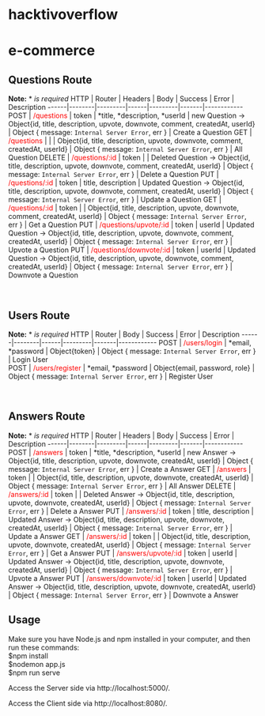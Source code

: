 # hacktivoverflow

# e-commerce

## Questions Route
**Note:**  *  *is required*
 HTTP | Router | Headers | Body | Success | Error | Description
------|--------|---------|------|---------|-------|------------
 POST | <span style="color:red">/questions</span> | token | *title, *description, *userId | new Question -> Object{id, title, description, upvote, downvote, comment, createdAt, userId} | Object { message: `Internal Server Error`, err } | Create a Question
 GET | <span style="color:red">/questions</span> |  |  | Object{id, title, description, upvote, downvote, comment, createdAt, userId} | Object { message: `Internal Server Error`, err } | All Question
 DELETE | <span style="color:red">/questions/:id</span> | token |  | Deleted Question -> Object{id, title, description, upvote, downvote, comment, createdAt, userId} | Object { message: `Internal Server Error`, err } | Delete a Question
 PUT | <span style="color:red">/questions/:id</span> | token | title, description | Updated Question -> Object{id, title, description, upvote, downvote, comment, createdAt, userId} | Object { message: `Internal Server Error`, err } | Update a Question
 GET | <span style="color:red">/questions/:id</span> | token |  | Object{id, title, description, upvote, downvote, comment, createdAt, userId} | Object { message: `Internal Server Error`, err } | Get a Question
 PUT | <span style="color:red">/questions/upvote/:id</span> | token | userId | Updated Question -> Object{id, title, description, upvote, downvote, comment, createdAt, userId} | Object { message: `Internal Server Error`, err } | Upvote a Question
 PUT | <span style="color:red">/questions/downvote/:id</span> | token | userId | Updated Question -> Object{id, title, description, upvote, downvote, comment, createdAt, userId} | Object { message: `Internal Server Error`, err } | Downvote a Question

<br>

## Users Route
**Note:**  *  *is required*
 HTTP | Router | Body | Success | Error | Description
------|--------|------|---------|-------|------------
 POST | <span style="color:red">/users/login</span> |  *email, *password | Object{token} | Object { message: `Internal Server Error`, err } | Login User  
 POST | <span style="color:red">/users/register</span> |  *email, *password | Object{email, password, role} | Object { message: `Internal Server Error`, err } | Register User  

<br>

## Answers Route
**Note:**  *  *is required*
  HTTP | Router | Headers | Body | Success | Error | Description
------|--------|---------|------|---------|-------|------------
 POST | <span style="color:red">/answers</span> | token | *title, *description, *userId | new Answer -> Object{id, title, description, upvote, downvote, createdAt, userId} | Object { message: `Internal Server Error`, err } | Create a Answer
 GET | <span style="color:red">/answers</span> | token |  | Object{id, title, description, upvote, downvote, createdAt, userId} | Object { message: `Internal Server Error`, err } | All Answer
 DELETE | <span style="color:red">/answers/:id</span> | token |  | Deleted Answer -> Object{id, title, description, upvote, downvote, createdAt, userId} | Object { message: `Internal Server Error`, err } | Delete a Answer
 PUT | <span style="color:red">/answers/:id</span> | token | title, description | Updated Answer -> Object{id, title, description, upvote, downvote, createdAt, userId} | Object { message: `Internal Server Error`, err } | Update a Answer
 GET | <span style="color:red">/answers/:id</span> | token |  | Object{id, title, description, upvote, downvote, createdAt, userId} | Object { message: `Internal Server Error`, err } | Get a Answer
 PUT | <span style="color:red">/answers/upvote/:id</span> | token | userId | Updated Answer -> Object{id, title, description, upvote, downvote, createdAt, userId} | Object { message: `Internal Server Error`, err } | Upvote a Answer
 PUT | <span style="color:red">/answers/downvote/:id</span> | token | userId | Updated Answer -> Object{id, title, description, upvote, downvote, createdAt, userId} | Object { message: `Internal Server Error`, err } | Downvote a Answer

## Usage

Make sure you have Node.js and npm installed in your computer, and then run these commands:<br>
$npm install<br>
$nodemon app.js<br>
$npm run serve<br>

Access the Server side via http://localhost:5000/.

Access the Client side via http://localhost:8080/.